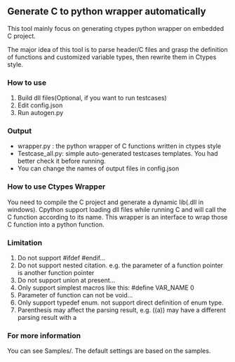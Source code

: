## Generate C to python wrapper automatically
This tool mainly focus on generating ctypes python wrapper on embedded C project.

The major idea of this tool is to parse header/C files and grasp the definition of functions 
and customized variable types, then rewrite them in Ctypes style.

### How to use
1. Build dll files(Optional, if you want to run testcases)
2. Edit config.json
3. Run autogen.py

### Output
* wrapper.py : the python wrapper of C functions written in ctypes style
* Testcase_all.py: simple auto-generated testcases templates. You had better check it before running. 
* You can change the names of output files in config.json

### How to use Ctypes Wrapper
You need to compile the C project and generate a dynamic lib(.dll in windows).
Cpython support loading dll files while running C and will call the C function according to its name.
This wrapper is an interface to wrap those C function into a python function.

### Limitation
1. Do not support #ifdef #endif...
2. Do not support nested citation. e.g. the parameter of a function pointer is another function pointer
3. Do not support union at present...
4. Only support simplest macros like this: #define VAR_NAME 0
5. Parameter of function can not be void...
6. Only support typedef enum. not support direct definition of enum type.
7. Parenthesis may affect the parsing result, e.g. ((a)) may have a different parsing result with a

### For more information
You can see Samples/.
The default settings are based on the samples.
